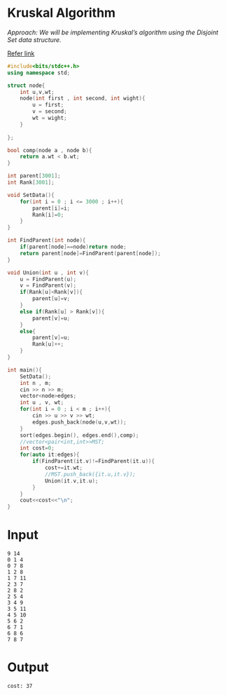 # Kruskal Algorithm

*Approach: 
We will be implementing Kruskal’s algorithm using the Disjoint Set data structure.*

[Refer link](https://takeuforward.org/data-structure/kruskals-algorithm-minimum-spanning-tree-g-47/)

```cpp
#include<bits/stdc++.h>
using namespace std;

struct node{
    int u,v,wt;
    node(int first , int second, int wight){
        u = first;
        v = second;
        wt = wight;
    }
    
};

bool comp(node a , node b){
    return a.wt < b.wt;
}

int parent[3001];
int Rank[3001];

void SetData(){
    for(int i = 0 ; i <= 3000 ; i++){
        parent[i]=i;
        Rank[i]=0;
    }
}

int FindParent(int node){
    if(parent[node]==node)return node;
    return parent[node]=FindParent(parent[node]);
}

void Union(int u , int v){
    u = FindParent(u);
    v = FindParent(v);
    if(Rank[u]<Rank[v]){
        parent[u]=v;
    }
    else if(Rank[u] > Rank[v]){
        parent[v]=u;
    }
    else{
        parent[v]=u;
        Rank[u]++;
    }   
}

int main(){
    SetData();
    int n , m;
    cin >> n >> m;
    vector<node>edges;
    int u , v, wt;
    for(int i = 0 ; i < m ; i++){
        cin >> u >> v >> wt;
        edges.push_back(node(u,v,wt));
    }
    sort(edges.begin(), edges.end(),comp);
    //vector<pair<int,int>>MST;
    int cost=0;
    for(auto it:edges){
        if(FindParent(it.v)!=FindParent(it.u)){
            cost+=it.wt;
            //MST.push_back({it.u,it.v});
            Union(it.v,it.u);
        }
    }
    cout<<cost<<"\n";   
}
```

# Input
```
9 14
0 1 4
0 7 8
1 2 8
1 7 11
2 3 7
2 8 2
2 5 4
3 4 9
3 5 11
4 5 10
5 6 2
6 7 1
6 8 6
7 8 7
```

# Output
```
cost: 37
```

